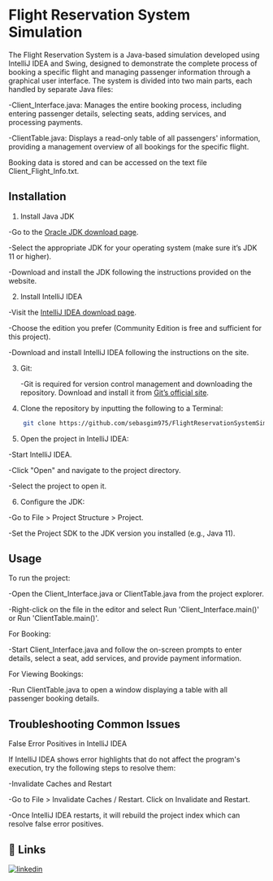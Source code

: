 
# Flight Reservation System Simulation

The Flight Reservation System is a Java-based simulation developed using IntelliJ IDEA and Swing, designed to demonstrate the complete process of booking a specific flight and managing passenger information through a graphical user interface. The system is divided into two main parts, each handled by separate Java files:

-Client_Interface.java: Manages the entire booking process, including entering passenger details, selecting seats, adding services, and processing payments.

-ClientTable.java: Displays a read-only table of all passengers' information, providing a management overview of all bookings for the specific flight.

Booking data is stored and can be accessed on the text file Client_Flight_Info.txt.
## Installation

1. Install Java JDK

-Go to the [Oracle JDK download page](https://www.oracle.com/java/technologies/downloads/#jdk22-linux).

-Select the appropriate JDK for your operating system (make sure it’s JDK 11 or higher).

-Download and install the JDK following the instructions provided on the website.

2. Install IntelliJ IDEA

-Visit the [IntelliJ IDEA download page](https://www.jetbrains.com/idea/download/?section=windows).

-Choose the edition you prefer (Community Edition is free and sufficient for this project).

-Download and install IntelliJ IDEA following the instructions on the site.

3. Git:
   
   -Git is required for version control management and downloading the repository. Download and install it from [Git’s official site](https://git-scm.com/downloads).

4. Clone the repository by inputting the following to a Terminal:
```bash
    git clone https://github.com/sebasgim975/FlightReservationSystemSimulation.git
```
5. Open the project in IntelliJ IDEA:

-Start IntelliJ IDEA.

-Click "Open" and navigate to the project directory.

-Select the project to open it.

6. Configure the JDK:

-Go to File > Project Structure > Project.

-Set the Project SDK to the JDK version you installed (e.g., Java 11).

## Usage

To run the project:

-Open the Client_Interface.java or ClientTable.java from the project explorer.

-Right-click on the file in the editor and select Run 'Client_Interface.main()' or Run 'ClientTable.main()'.

For Booking:

-Start Client_Interface.java and follow the on-screen prompts to enter details, select a seat, add services, and provide payment information.

For Viewing Bookings:

-Run ClientTable.java to open a window displaying a table with all passenger booking details.
## Troubleshooting Common Issues

False Error Positives in IntelliJ IDEA

If IntelliJ IDEA shows error highlights that do not affect the program's execution, try the following steps to resolve them:

-Invalidate Caches and Restart

-Go to File > Invalidate Caches / Restart.
Click on Invalidate and Restart.

-Once IntelliJ IDEA restarts, it will rebuild the project index which can resolve false error positives.
## 🔗 Links
[![linkedin](https://img.shields.io/badge/linkedin-0A66C2?style=for-the-badge&logo=linkedin&logoColor=white)](https://www.linkedin.com/in/sebas-gim/)


